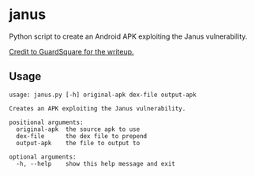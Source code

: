 # janus

Python script to create an Android APK exploiting the Janus vulnerability.

[Credit to GuardSquare for the writeup.](https://www.guardsquare.com/en/blog/new-android-vulnerability-allows-attackers-modify-apps-without-affecting-their-signatures)

## Usage
```
usage: janus.py [-h] original-apk dex-file output-apk

Creates an APK exploiting the Janus vulnerability.

positional arguments:
  original-apk  the source apk to use
  dex-file      the dex file to prepend
  output-apk    the file to output to

optional arguments:
  -h, --help    show this help message and exit
```